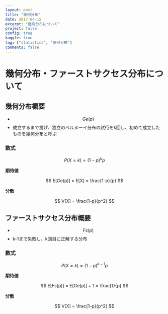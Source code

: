 ```yaml
---
layout: post
title: "幾何分布"
date: 2017-04-15
excerpt: "幾何分布について"
project: false
config: true
kaggle: true
tag: ["statistics", "幾何分布"]
comments: false
---
```


# 幾何分布・ファーストサクセス分布について

## 幾何分布概要
 - $$Ge(p)$$
 - 成立するまで投げ、独立のベルヌーイ分布の試行をk回し、初めて成立したものを幾何分布と呼ぶ

### 数式

$$
P(X=k) = (1-p)^{k}p
$$

**期待値**  

$$
E[Ge(p)] = E[X] = \frac{1-p}{p}
$$

**分散**  

$$
V[X] = \frac{1-p}{p^2}
$$

## ファーストサクセス分布概要
 - $$Fs(p)$$
 - k-1まで失敗し、k回目に正解する分布

### 数式

$$
P(X=k) = (1-p)^{k-1}p
$$

**期待値**  

$$
E[Fs(p)] = E[Ge(p)] + 1 =  \frac{1}{p}
$$

**分散**  

$$
V[X] = \frac{1-p}{p^2}
$$
